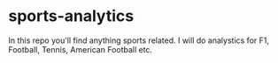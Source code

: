 # sports-analytics
In this repo you'll find anything sports related. I will do analystics for F1, Football, Tennis, American Football etc.
